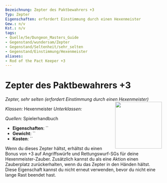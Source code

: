 ```yaml
---
Bezeichnung: Zepter des Paktbewahrers +3
Typ: Zepter
Eigenschaften: erfordert Einstimmung durch einen Hexenmeister
Gew.: n/v
Kst.: n/v
tags:
- Quelle/5e/Dungeon_Masters_Guide
- Gegenstand/wundersam/Zepter
- Gegenstand/Seltenheit/sehr_selten
- Gegenstand/Einstimmung/Hexenmeister
aliases:
- Rod of the Pact Keeper +3
---
```

# Zepter des Paktbewahrers +3
_Zepter, sehr selten (erfordert Einstimmung durch einen Hexenmeister)_
<img src="Symbolik/Gegenstände.webp" align="right" width="150">

_Klassen:_ Hexenmeister
_Unterklassen:_ 

_Quellen:_ Spielerhandbuch

- **Eigenschaften**: ``
- **Gewicht**: ``
- **Kosten**: ``

Wenn du dieses Zepter hältst, erhältst du einen Bonus von +3 auf Angriffswürfe und Rettungswurf-SGs für deine Hexenmeister-Zauber. Zusätzlich kannst du als eine Aktion einen Zauberplatz zurückerhalten, wenn du das Zepter in den Händen hältst. Diese Eigenschaft kannst du nicht erneut verwenden, bevor du nicht eine lange Rast beendet hast.